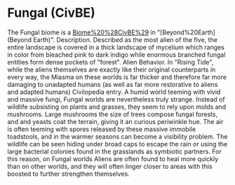 # Fungal (CivBE)

The Fungal biome is a [Biome%20%28CivBE%29](biome) in "[Beyond%20Earth](Beyond Earth)".
Description.
Described as the most alien of the five, the entire landscape is covered in a thick landscape of mycelium which ranges in color from bleached pink to dark indigo while enormous branched fungal entities form dense pockets of "forest".
Alien Behavior.
In "Rising Tide", while the aliens themselves are exactly like their original counterparts in every way, the Miasma on these worlds is far thicker and therefore far more damaging to unadapted humans (as well as far more restorative to aliens and adapted humans)
Civilopedia entry.
A humid world teeming with vivid and massive fungi, Fungal worlds are nevertheless truly strange. Instead of wildlife subsisting on plants and grasses, they seem to rely upon molds and mushrooms. Large mushrooms the size of trees compose fungal forests, and and yeasts coat the terrain, giving it an curious periwinkle hue. The air is often teeming with spores released by these massive immobile toadstools, and in the warmer seasons can become a visibility problem. The wildlife can be seen hiding under broad caps to escape the rain or using the large bacterial colonies found in the grasslands as symbiotic partners. For this reason, on Fungal worlds Aliens are often found to heal more quickly than on other worlds, and they will often linger closer to areas with this boosted to further strengthen themselves.